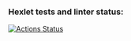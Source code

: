 ### Hexlet tests and linter status:
[![Actions Status](https://github.com/Lukyanau-Anton/layout-designer-project-58/workflows/hexlet-check/badge.svg)](https://github.com/Lukyanau-Anton/layout-designer-project-58/actions)